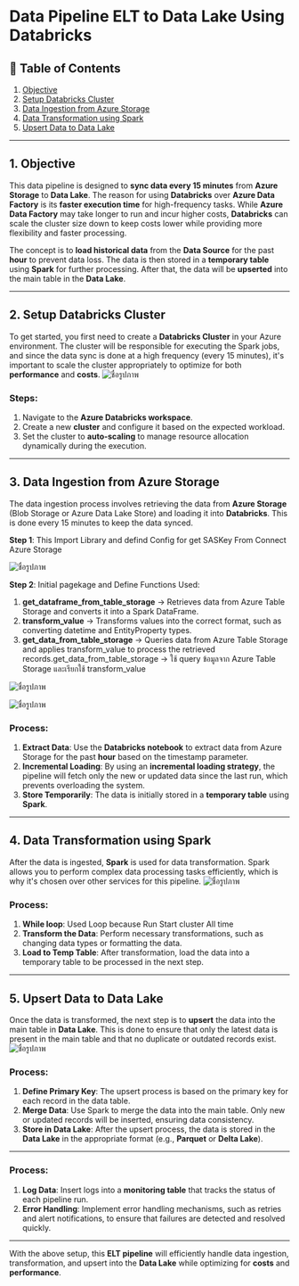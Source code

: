 # **Data Pipeline ELT to Data Lake Using Databricks**  

## 📖 Table of Contents  
1. [Objective](#1-objective)  
2. [Setup Databricks Cluster](#2-setup-databricks-cluster)  
3. [Data Ingestion from Azure Storage](#3-data-ingestion-from-azure-storage)  
4. [Data Transformation using Spark](#4-data-transformation-using-spark)  
5. [Upsert Data to Data Lake](#5-upsert-data-to-data-lake)  

---

## 1. Objective  
This data pipeline is designed to **sync data every 15 minutes** from **Azure Storage** to **Data Lake**. The reason for using **Databricks** over **Azure Data Factory** is its **faster execution time** for high-frequency tasks. While **Azure Data Factory** may take longer to run and incur higher costs, **Databricks** can scale the cluster size down to keep costs lower while providing more flexibility and faster processing.

The concept is to **load historical data** from the **Data Source** for the past **hour** to prevent data loss. The data is then stored in a **temporary table** using **Spark** for further processing. After that, the data will be **upserted** into the main table in the **Data Lake**.

---

## 2. Setup Databricks Cluster  
To get started, you first need to create a **Databricks Cluster** in your Azure environment. The cluster will be responsible for executing the Spark jobs, and since the data sync is done at a high frequency (every 15 minutes), it's important to scale the cluster appropriately to optimize for both **performance** and **costs**.
![ชื่อรูปภาพ](https://github.com/thanaphongK37/Data-Science-and-Data-Analyst-Project/blob/main/Data_Engineer/Data_Pipeline/Data_Pipeline_Using_Databrick/cluster.png)

### Steps:  
1. Navigate to the **Azure Databricks workspace**.  
2. Create a new **cluster** and configure it based on the expected workload.  
3. Set the cluster to **auto-scaling** to manage resource allocation dynamically during the execution.  

---

## 3. Data Ingestion from Azure Storage  
The data ingestion process involves retrieving the data from **Azure Storage** (Blob Storage or Azure Data Lake Store) and loading it into **Databricks**. This is done every 15 minutes to keep the data synced.

 **Step 1**: This Import Library and defind Config for get SASKey From Connect Azure Storage

![ชื่อรูปภาพ](https://github.com/thanaphongK37/Data-Science-and-Data-Analyst-Project/blob/main/Data_Engineer/Data_Pipeline/Data_Pipeline_Using_Databrick/import_lib1.png)

 **Step 2**: Initial pagekage and Define Functions Used:

1. **get_dataframe_from_table_storage** → Retrieves data from Azure Table Storage and converts it into a Spark DataFrame.
2. **transform_value** → Transforms values into the correct format, such as converting datetime and EntityProperty types.
3. **get_data_from_table_storage** → Queries data from Azure Table Storage and applies transform_value to process the retrieved records.get_data_from_table_storage → ใช้ query ข้อมูลจาก Azure Table Storage และเรียกใช้ transform_value 

![ชื่อรูปภาพ](https://github.com/thanaphongK37/Data-Science-and-Data-Analyst-Project/blob/main/Data_Engineer/Data_Pipeline/Data_Pipeline_Using_Databrick/config.png)

![ชื่อรูปภาพ](https://github.com/thanaphongK37/Data-Science-and-Data-Analyst-Project/blob/main/Data_Engineer/Data_Pipeline/Data_Pipeline_Using_Databrick/define_func1.png)
### Process:  
1. **Extract Data**: Use the **Databricks notebook** to extract data from Azure Storage for the past **hour** based on the timestamp parameter.
2. **Incremental Loading**: By using an **incremental loading strategy**, the pipeline will fetch only the new or updated data since the last run, which prevents overloading the system.
3. **Store Temporarily**: The data is initially stored in a **temporary table** using **Spark**.

---

## 4. Data Transformation using Spark  
After the data is ingested, **Spark** is used for data transformation. Spark allows you to perform complex data processing tasks efficiently, which is why it's chosen over other services for this pipeline.
![ชื่อรูปภาพ](https://github.com/thanaphongK37/Data-Science-and-Data-Analyst-Project/blob/main/Data_Engineer/Data_Pipeline/Data_Pipeline_Using_Databrick/spark.png)

### Process:  
1. **While loop**: Used Loop because Run Start cluster All time
2. **Transform the Data**: Perform necessary transformations, such as changing data types or formatting the data.
3. **Load to Temp Table**: After transformation, load the data into a temporary table to be processed in the next step.

---

## 5. Upsert Data to Data Lake  
Once the data is transformed, the next step is to **upsert** the data into the main table in **Data Lake**. This is done to ensure that only the latest data is present in the main table and that no duplicate or outdated records exist.
![ชื่อรูปภาพ](https://github.com/thanaphongK37/Data-Science-and-Data-Analyst-Project/blob/main/Data_Engineer/Data_Pipeline/Data_Pipeline_Using_Databrick/upsert.png)

### Process:  
1. **Define Primary Key**: The upsert process is based on the primary key for each record in the data table.
2. **Merge Data**: Use Spark to merge the data into the main table. Only new or updated records will be inserted, ensuring data consistency.
3. **Store in Data Lake**: After the upsert process, the data is stored in the **Data Lake** in the appropriate format (e.g., **Parquet** or **Delta Lake**).

---

### Process:  
1. **Log Data**: Insert logs into a **monitoring table** that tracks the status of each pipeline run.
2. **Error Handling**: Implement error handling mechanisms, such as retries and alert notifications, to ensure that failures are detected and resolved quickly.

---

With the above setup, this **ELT pipeline** will efficiently handle data ingestion, transformation, and upsert into the **Data Lake** while optimizing for **costs** and **performance**.

